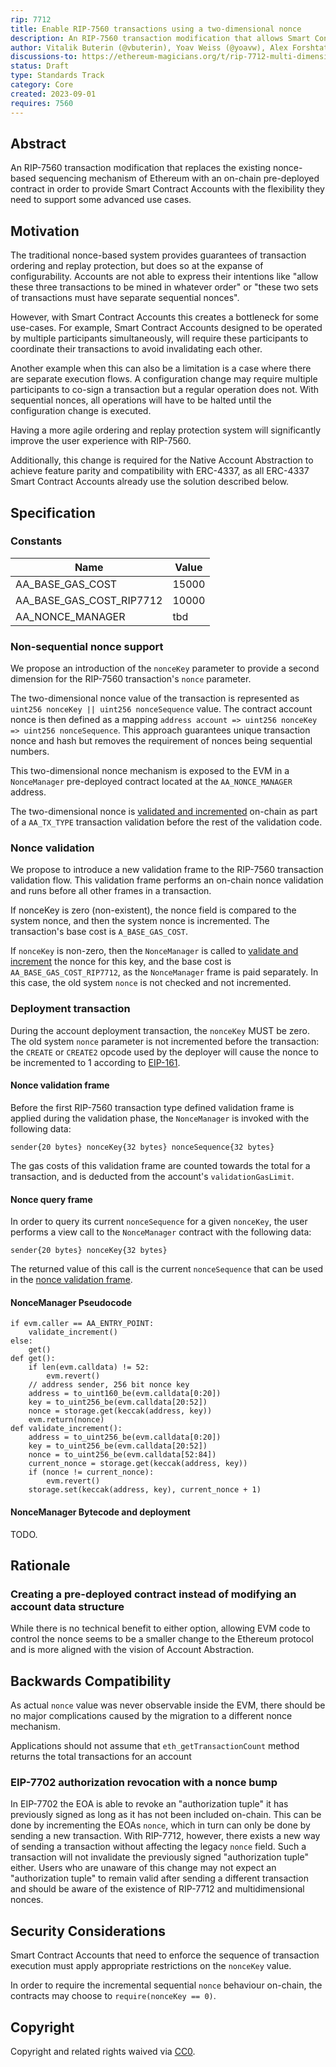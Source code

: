 ```yaml
---
rip: 7712
title: Enable RIP-7560 transactions using a two-dimensional nonce
description: An RIP-7560 transaction modification that allows Smart Contract Accounts to define their own transaction sequencing
author: Vitalik Buterin (@vbuterin), Yoav Weiss (@yoavw), Alex Forshtat (@forshtat), Dror Tirosh (@drortirosh), Shahaf Nacson (@shahafn)
discussions-to: https://ethereum-magicians.org/t/rip-7712-multi-dimensional-256-bit-nonce-for-rip-7560-account-abstraction-transactions/20094
status: Draft
type: Standards Track
category: Core
created: 2023-09-01
requires: 7560
---
```


## Abstract

An RIP-7560 transaction modification that replaces the existing nonce-based sequencing mechanism
of Ethereum with an on-chain pre-deployed contract in order to provide Smart Contract Accounts
with the flexibility they need to support some advanced use cases.

## Motivation

The traditional nonce-based system provides guarantees of transaction ordering and replay protection,
but does so at the expanse of configurability.
Accounts are not able to express their intentions like "allow these three transactions to be mined in
whatever order" or "these two sets of transactions must have separate sequential nonces".

However, with Smart Contract Accounts this creates a bottleneck for some use-cases.
For example, Smart Contract Accounts designed to be operated by multiple participants simultaneously,
will require these participants to coordinate their transactions to avoid invalidating each other.

Another example when this can also be a limitation is a case where there are separate execution flows.
A configuration change may require multiple participants to co-sign a transaction but a regular operation does not.
With sequential nonces, all operations will have to be halted until the configuration change is executed.

Having a more agile ordering and replay protection system will significantly improve the user experience with RIP-7560.

Additionally, this change is required for the Native Account Abstraction to achieve feature parity and compatibility
with ERC-4337, as all ERC-4337 Smart Contract Accounts already use the solution described below.

## Specification

### Constants

| Name                     | Value |
|--------------------------|-------|
| AA_BASE_GAS_COST         | 15000 |
| AA_BASE_GAS_COST_RIP7712 | 10000 |
| AA_NONCE_MANAGER         | tbd   |

### Non-sequential nonce support


We propose an introduction of the `nonceKey` parameter to provide a second dimension
for the RIP-7560 transaction's `nonce` parameter.

The two-dimensional nonce value of the transaction is represented as `uint256 nonceKey || uint256 nonceSequence` value.
The contract account nonce is then defined as a mapping `address account => uint256 nonceKey => uint256 nonceSequence`.
This approach guarantees unique transaction nonce and hash but removes the requirement of nonces being sequential
numbers.

This two-dimensional nonce mechanism is exposed to the EVM in a `NonceManager` pre-deployed contract
located at the `AA_NONCE_MANAGER` address.

The two-dimensional nonce is [validated and incremented](#nonce-validation-frame) on-chain
as part of a `AA_TX_TYPE` transaction validation before the rest of the validation code.

### Nonce validation

We propose to introduce a new validation frame to the RIP-7560 transaction validation flow.
This validation frame performs an on-chain nonce validation and runs before all other frames in a transaction.

If nonceKey is zero (non-existent), the nonce field is compared to the system nonce,
and then the system nonce is incremented.
The transaction's base cost is `A_BASE_GAS_COST`.

If `nonceKey` is non-zero, then the `NonceManager` is called to [validate and increment](#nonce-validation-frame)
the nonce for this key, and the base cost is `AA_BASE_GAS_COST_RIP7712`, as the `NonceManager` frame is paid separately.
In this case, the old system `nonce` is not checked and not incremented.

### Deployment transaction

During the account deployment transaction, the `nonceKey` MUST be zero.
The old system `nonce` parameter is not incremented before the transaction:
the `CREATE` or `CREATE2` opcode used by the deployer
will cause the nonce to be incremented to 1 according to [EIP-161](https://eips.ethereum.org/EIPS/eip-161).

#### Nonce validation frame

Before the first RIP-7560 transaction type defined validation frame is applied during the validation phase,
the `NonceManager` is invoked with the following data:

```
sender{20 bytes} nonceKey{32 bytes} nonceSequence{32 bytes}
```

The gas costs of this validation frame are counted towards the total for a transaction,
and is deducted from the account's `validationGasLimit`.

#### Nonce query frame

In order to query its current `nonceSequence` for a given `nonceKey`, the user performs a view call
to the `NonceManager` contract with the following data:

```
sender{20 bytes} nonceKey{32 bytes}
```

The returned value of this call is the current `nonceSequence` that can be used
in the [nonce validation frame](#nonce-validation-frame).

#### NonceManager Pseudocode

```
if evm.caller == AA_ENTRY_POINT:
    validate_increment()
else:
    get()
def get():
    if len(evm.calldata) != 52:
        evm.revert()
    // address sender, 256 bit nonce key
    address = to_uint160_be(evm.calldata[0:20])
    key = to_uint256_be(evm.calldata[20:52])
    nonce = storage.get(keccak(address, key))
    evm.return(nonce)
def validate_increment():
    address = to_uint256_be(evm.calldata[0:20])
    key = to_uint256_be(evm.calldata[20:52])
    nonce = to_uint256_be(evm.calldata[52:84])
    current_nonce = storage.get(keccak(address, key))
    if (nonce != current_nonce):
        evm.revert()
    storage.set(keccak(address, key), current_nonce + 1)
```

#### NonceManager Bytecode and deployment

TODO.

## Rationale

### Creating a pre-deployed contract instead of modifying an account data structure

While there is no technical benefit to either option, allowing EVM code to control the nonce
seems to be a smaller change to the Ethereum protocol and is more aligned with the vision of Account Abstraction.

## Backwards Compatibility

As actual `nonce` value was never observable inside the EVM, there should be no major complications caused by the
migration to a different nonce mechanism.


Applications should not assume that `eth_getTransactionCount` method returns the total transactions for an account

### EIP-7702 authorization revocation with a nonce bump

In EIP-7702 the EOA is able to revoke an "authorization tuple" it has previously signed as long as it has not been
included on-chain.
This can be done by incrementing the EOAs `nonce`, which in turn can only be done by sending a new transaction.
With RIP-7712, however, there exists a new way of sending a transaction without affecting the legacy `nonce` field.
Such a transaction will not invalidate the previously signed "authorization tuple" either.
Users who are unaware of this change may not expect an "authorization tuple" to remain valid after sending a different
transaction and should be aware of the existence of RIP-7712 and multidimensional nonces.

## Security Considerations

Smart Contract Accounts that need to enforce the sequence of transaction execution must apply appropriate restrictions
on the `nonceKey` value.

In order to require the incremental sequential `nonce` behaviour on-chain, the contracts
may choose to `require(nonceKey == 0)`.

## Copyright

Copyright and related rights waived via [CC0](../LICENSE.md).
